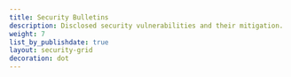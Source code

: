 ```yaml
---
title: Security Bulletins
description: Disclosed security vulnerabilities and their mitigation.
weight: 7
list_by_publishdate: true
layout: security-grid
decoration: dot
---
```

